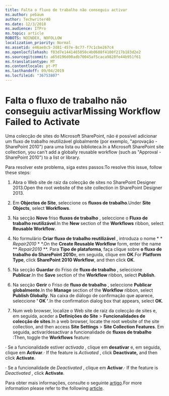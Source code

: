 ```yaml
---
title: Falta o fluxo de trabalho não conseguiu activar
ms.author: pebaum
author: Techwriter40
ms.date: 12/3/2018
ms.audience: ITPro
ms.topic: article
ROBOTS: NOINDEX, NOFOLLOW
localization_priority: Normal
ms.assetid: e46ae8c5-3d81-457e-8c77-f7c1cbe267c4
ms.openlocfilehash: f03d7e1441465050c4b0608f4100f217b183d2e2
ms.sourcegitcommit: a65d196d00adb70045af5caca9828fe44b951f61
ms.translationtype: MT
ms.contentlocale: pt-PT
ms.lasthandoff: 09/04/2019
ms.locfileid: "36753807"
---
```

# <a name="missing-workflow-failed-to-activate"></a><span data-ttu-id="67a3a-102">Falta o fluxo de trabalho não conseguiu activar</span><span class="sxs-lookup"><span data-stu-id="67a3a-102">Missing Workflow Failed to Activate</span></span>

<span data-ttu-id="67a3a-103">Uma colecção de sites do Microsoft SharePoint, não é possível adicionar um fluxo de trabalho reutilizável globalmente (por exemplo, "aprovação - SharePoint 2010") para uma lista ou biblioteca.</span><span class="sxs-lookup"><span data-stu-id="67a3a-103">In a Microsoft SharePoint site collection, you can't add a globally reusable workflow (such as "Approval - SharePoint 2010") to a list or library.</span></span>
  
<span data-ttu-id="67a3a-104">Para resolver este problema, siga estes passos:</span><span class="sxs-lookup"><span data-stu-id="67a3a-104">To resolve this issue, follow these steps:</span></span> 
  
1. <span data-ttu-id="67a3a-105">Abra o Web site de raiz da colecção de sites no SharePoint Designer 2013.</span><span class="sxs-lookup"><span data-stu-id="67a3a-105">Open the root website of the site collection in SharePoint Designer 2013.</span></span>
  
2. <span data-ttu-id="67a3a-106">Em **Objectos de Site**, seleccione os **fluxos de trabalho**.</span><span class="sxs-lookup"><span data-stu-id="67a3a-106">Under **Site Objects**, select **Workflows**.</span></span> 
  
3. <span data-ttu-id="67a3a-107">Na secção **Novo** friso **fluxos de trabalho** , seleccione o **Fluxo de trabalho reutilizável**.</span><span class="sxs-lookup"><span data-stu-id="67a3a-107">In the **New** section of the **Workflows** ribbon, select **Reusable Workflow**.</span></span> 
  
4. <span data-ttu-id="67a3a-108">No formulário **Criar fluxo de trabalho reutilizável** , introduza o nome \* \* *Repair2010* \* \*.</span><span class="sxs-lookup"><span data-stu-id="67a3a-108">On the **Create Reusable Workflow** form, enter the name \*\* *Repair2010* \*\*.</span></span> <span data-ttu-id="67a3a-109">Para **Tipo de plataforma**, faça clique sobre **o fluxo de trabalho do SharePoint 2010**e, em seguida, clique em **OK**.</span><span class="sxs-lookup"><span data-stu-id="67a3a-109">For **Platform Type**, click **SharePoint 2010 Workflow**, and then click **OK**.</span></span> 
  
1. <span data-ttu-id="67a3a-110">Na secção **Guardar** do Friso de **fluxo de trabalho** , seleccione **Publicar**.</span><span class="sxs-lookup"><span data-stu-id="67a3a-110">In the **Save** section of the **Workflow** ribbon, select **Publish**.</span></span> 
  
2. <span data-ttu-id="67a3a-111">Na secção **Gerir** o Friso de **fluxo de trabalho** , seleccione **Publicar globalmente**.</span><span class="sxs-lookup"><span data-stu-id="67a3a-111">In the **Manage** section of the **Workflow** ribbon, select **Publish Globally**.</span></span> <span data-ttu-id="67a3a-112">Na caixa de diálogo de confirmação que aparece, seleccione **' OK '**.</span><span class="sxs-lookup"><span data-stu-id="67a3a-112">In the confirmation dialog box that appears, select **OK**.</span></span> 
  
3. <span data-ttu-id="67a3a-113">Num web browser, localize o Web site de raiz da colecção de sites e, em seguida, aceder a **Definições do Site** \> **Funcionalidades de colecção de sites**.</span><span class="sxs-lookup"><span data-stu-id="67a3a-113">In a web browser, locate the root website of the site collection, and then access **Site Settings** \> **Site Collection Features**.</span></span> <span data-ttu-id="67a3a-114">Em seguida, activar/desactivar a funcionalidade de **fluxos de trabalho** :</span><span class="sxs-lookup"><span data-stu-id="67a3a-114">Then, toggle the **Workflows** feature:</span></span> 
  
<span data-ttu-id="67a3a-115">· Se a funcionalidade estiver *activada* , clique em **desativar** e, em seguida, clique em **Activar**.</span><span class="sxs-lookup"><span data-stu-id="67a3a-115">· If the feature is  *Activated*  , click **Deactivate,** and then click **Activate**.</span></span> 
  
<span data-ttu-id="67a3a-116">· Se a funcionalidade de *Deactivated* , clique em **Activar**.</span><span class="sxs-lookup"><span data-stu-id="67a3a-116">· If the feature is  *Deactivated*  , click **Activate**.</span></span> 
  
<span data-ttu-id="67a3a-117">Para obter mais informações, consulte o seguinte [artigo](https://go.microsoft.com/fwlink/?linkid=2047770&amp;clcid=0x409).</span><span class="sxs-lookup"><span data-stu-id="67a3a-117">For more information please refer to the following [article](https://go.microsoft.com/fwlink/?linkid=2047770&amp;clcid=0x409).</span></span>
  

